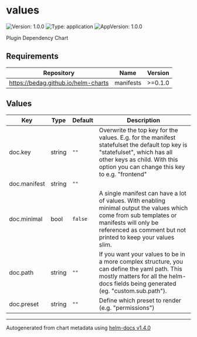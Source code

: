 # values

![Version: 1.0.0](https://img.shields.io/badge/Version-1.0.0-informational?style=flat-square) ![Type: application](https://img.shields.io/badge/Type-application-informational?style=flat-square) ![AppVersion: 1.0.0](https://img.shields.io/badge/AppVersion-1.0.0-informational?style=flat-square)

Plugin Dependency Chart

## Requirements

| Repository | Name | Version |
|------------|------|---------|
| https://bedag.github.io/helm-charts | manifests | >=0.1.0 |

## Values

| Key | Type | Default | Description |
|-----|------|---------|-------------|
| doc.key | string | `""` | Overwrite the top key for the values. E.g. for the manifest statefulset the default top key is "statefulset", which has all other keys as child. With this option you can change this key to e.g. "frontend" |
| doc.manifest | string | `""` |  |
| doc.minimal | bool | `false` | A single manifest can have a lot of values. With enabling minimal output the values which come from sub templates or manifests will only be referenced as comment but not printed to keep your values slim. |
| doc.path | string | `""` | If you want your values to be in a more complex structure, you can define the yaml path. This mostly matters for all the helm-docs fields being generated (eg. "custom.sub.path"). |
| doc.preset | string | `""` | Define which preset to render (e.g. "permissions") |

----------------------------------------------
Autogenerated from chart metadata using [helm-docs v1.4.0](https://github.com/norwoodj/helm-docs/releases/v1.4.0)
